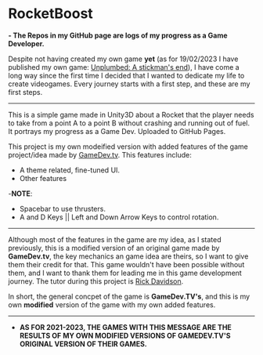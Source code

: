 # RocketBoost

**- The Repos in my GitHub page are logs of my progress as a Game Developer.** 

Despite not having created my own game **yet** (as for 19/02/2023 I have published my own game: [Unplumbed: A stickman's end](https://github.com/Pecas-Dev/Unplumbed-A-Stickman-s-End)), I have come a long way since the first time I decided that I wanted to dedicate my life to create videogames. Every journey starts with a first step, and these are my first steps.

-------------------------------------------------------------------------------------------------------

This is a simple game made in Unity3D about a Rocket that the player needs to take from a point A to a point B without crashing and running out of fuel. It portrays my progress as a Game Dev. Uploaded to GitHub Pages.

This project is my own modeified version with added features of the game project/idea made by [GameDev.tv](https://www.gamedev.tv/). This features include:

- A theme related, fine-tuned UI.
- Other features


-**NOTE**:

- Spacebar to use thrusters.
- A and D Keys || Left and Down Arrow Keys to control rotation.
‏‏‎ ‎


-------------------------------------------------------------------------------------------------------

Although most of the features in the game are my idea, as I stated previously, this is a modified version of an original game made by **GameDev.tv**, the key mechanics an game idea are theirs, so I want to give them their credit for that. This game wouldn't have been possible without them, and I want to thank them for leading me in this game development journey. The tutor during this project is [Rick Davidson](https://www.linkedin.com/in/davidsonrick/).

In short, the general concpet of the game is **GameDev.TV's**, and this is my own **modified** version of the game with my own added features.

-------------------------------------------------------------------------------------------------------

- **AS FOR 2021-2023, THE GAMES WITH THIS MESSAGE ARE THE RESULTS OF MY OWN MODIFIED VERSIONS OF GAMEDEV.TV'S ORIGINAL VERSION OF THEIR GAMES.**
